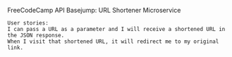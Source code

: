 FreeCodeCamp API Basejump: URL Shortener Microservice

    User stories:
    I can pass a URL as a parameter and I will receive a shortened URL in the JSON response.
    When I visit that shortened URL, it will redirect me to my original link.
